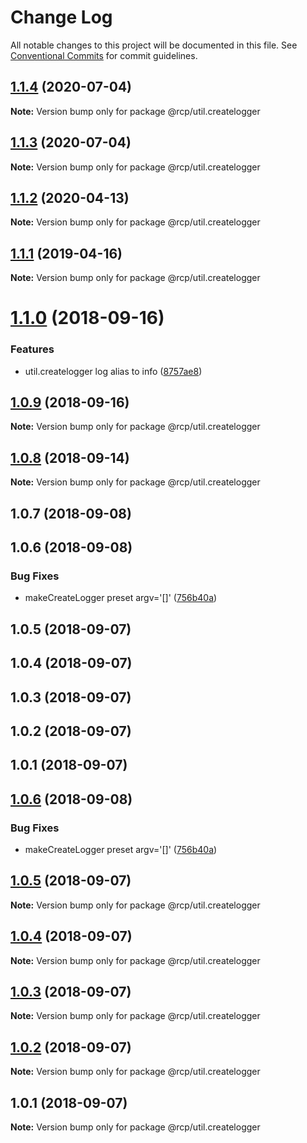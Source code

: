 # Change Log

All notable changes to this project will be documented in this file.
See [Conventional Commits](https://conventionalcommits.org) for commit guidelines.

<a name="1.1.4"></a>

## [1.1.4](https://github.com/imcuttle/rcp/compare/@rcp/util.createlogger@1.1.3...@rcp/util.createlogger@1.1.4) (2020-07-04)

**Note:** Version bump only for package @rcp/util.createlogger

<a name="1.1.3"></a>

## [1.1.3](https://github.com/imcuttle/rcp/compare/@rcp/util.createlogger@1.1.2...@rcp/util.createlogger@1.1.3) (2020-07-04)

**Note:** Version bump only for package @rcp/util.createlogger

<a name="1.1.2"></a>

## [1.1.2](https://github.com/imcuttle/rcp/compare/@rcp/util.createlogger@1.1.1...@rcp/util.createlogger@1.1.2) (2020-04-13)

**Note:** Version bump only for package @rcp/util.createlogger

<a name="1.1.1"></a>

## [1.1.1](https://github.com/imcuttle/rcp/compare/@rcp/util.createlogger@1.1.0...@rcp/util.createlogger@1.1.1) (2019-04-16)

**Note:** Version bump only for package @rcp/util.createlogger

<a name="1.1.0"></a>

# [1.1.0](https://github.com/imcuttle/rcp/compare/@rcp/util.createlogger@1.0.9...@rcp/util.createlogger@1.1.0) (2018-09-16)

### Features

- util.createlogger log alias to info ([8757ae8](https://github.com/imcuttle/rcp/commit/8757ae8))

<a name="1.0.9"></a>

## [1.0.9](https://github.com/imcuttle/rcp/compare/@rcp/util.createlogger@1.0.8...@rcp/util.createlogger@1.0.9) (2018-09-16)

**Note:** Version bump only for package @rcp/util.createlogger

<a name="1.0.8"></a>

## [1.0.8](https://github.com/imcuttle/rcp/compare/@rcp/util.createlogger@1.0.7...@rcp/util.createlogger@1.0.8) (2018-09-14)

**Note:** Version bump only for package @rcp/util.createlogger

<a name="1.0.7"></a>

## 1.0.7 (2018-09-08)

<a name="1.0.6"></a>

## 1.0.6 (2018-09-08)

### Bug Fixes

- makeCreateLogger preset argv='[]' ([756b40a](https://github.com/imcuttle/rcp/commit/756b40a))

<a name="1.0.5"></a>

## 1.0.5 (2018-09-07)

<a name="1.0.4"></a>

## 1.0.4 (2018-09-07)

<a name="1.0.3"></a>

## 1.0.3 (2018-09-07)

<a name="1.0.2"></a>

## 1.0.2 (2018-09-07)

<a name="1.0.1"></a>

## 1.0.1 (2018-09-07)

<a name="1.0.6"></a>

## [1.0.6](https://github.com/imcuttle/rcp/compare/v1.0.5...v1.0.6) (2018-09-08)

### Bug Fixes

- makeCreateLogger preset argv='[]' ([756b40a](https://github.com/imcuttle/rcp/commit/756b40a))

<a name="1.0.5"></a>

## [1.0.5](https://github.com/imcuttle/rcp/compare/v1.0.4...v1.0.5) (2018-09-07)

**Note:** Version bump only for package @rcp/util.createlogger

<a name="1.0.4"></a>

## [1.0.4](https://github.com/imcuttle/rcp/compare/v1.0.3...v1.0.4) (2018-09-07)

**Note:** Version bump only for package @rcp/util.createlogger

<a name="1.0.3"></a>

## [1.0.3](https://github.com/imcuttle/rcp/compare/v1.0.2...v1.0.3) (2018-09-07)

**Note:** Version bump only for package @rcp/util.createlogger

<a name="1.0.2"></a>

## [1.0.2](https://github.com/imcuttle/rcp/compare/v1.0.1...v1.0.2) (2018-09-07)

**Note:** Version bump only for package @rcp/util.createlogger

<a name="1.0.1"></a>

## 1.0.1 (2018-09-07)

**Note:** Version bump only for package @rcp/util.createlogger
